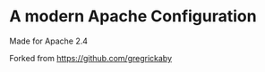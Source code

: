 <h1>A modern Apache Configuration</h1>

Made for Apache 2.4

Forked from https://github.com/gregrickaby
